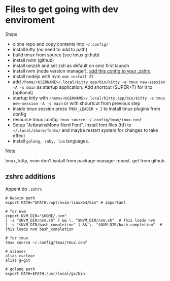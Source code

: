 # Files to get going with dev enviroment

Steps
- clone repo and copy contents into `~/.config/`
- install kitty (no need to add to path)
- build tmux from source (see tmux github)
- install nvim (github)
- install omzsh and set zsh as default on omz first launch
- install nvm (node version manager). [add this config to your .zshrc](#) 
- install nodejs with nvm `nvm install 22`
- add `/home/<USERNAME>/.local/kitty.app/bin/kitty -e tmux new-session -A -s main` as startup application. Add shortcut (SUPER+T) for it to [optional]
- startup kitty with `/home/<USERNAME>/.local/kitty.app/bin/kitty -e tmux new-session -A -s main` or with shourtcut from previous step
- inside tmux session press `TMUX_LEADER + I` to install tmux plugins from config
- resource tmux config: `tmux source ~/.config/tmux/tmux.conf`
- Setup "JetbrainsMono Nerd Font". Install font files (ttf) to `~/.local/share/fonts/` and maybe restart system for changes to take effect
- install `golang, ruby, lua` languages.

> [!NOTE]
> tmux, kitty, nvim don't isntall from package manager repost. get from github


## zshrc additions

Appent do `.zshrc`

```
# Neovim path
export PATH="$PATH:/opt/nvim-linux64/bin" # important

# for nvm
export NVM_DIR="$HOME/.nvm"
[ -s "$NVM_DIR/nvm.sh" ] && \. "$NVM_DIR/nvm.sh"  # This loads nvm
[ -s "$NVM_DIR/bash_completion" ] && \. "$NVM_DIR/bash_completion"  # This loads nvm bash_completion

# for tmux
tmux source ~/.config/tmux/tmux.conf

# aliases
alias c=clear
alias g=git

# golang path
export PATH=$PATH:/usr/local/go/bin
```

